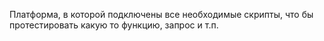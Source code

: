 Платформа, в которой подключены все необходимые скрипты, что бы протестировать какую то функцию, запрос и т.п.